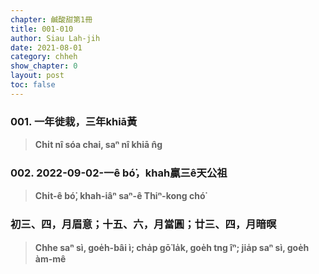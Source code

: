 ```yaml
---
chapter: 鹹酸甜第1冊
title: 001-010
author: Siau Lah-jih
date: 2021-08-01
category: chheh
show_chapter: 0
layout: post
toc: false
---
```


### 001. 一年徙栽，三年khiā黃
> **Chi̍t nî sóa chai, saⁿ nî khiā n̂g**

### 002. 2022-09-02-一ê bó͘，khah贏三ê天公祖
> **Chi̍t-ê bó͘, khah-iâⁿ saⁿ-ê Thiⁿ-kong chó͘**

### 初三、四，月眉意；十五、六，月當圓；廿三、四，月暗暝
>**Chhe saⁿ sì, goe̍h-bâi ì; cha̍p gō͘ la̍k, goe̍h tng îⁿ; jia̍p saⁿ sì, goe̍h àm-mê**
